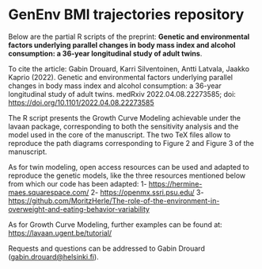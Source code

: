 # GenEnv BMI trajectories repository

Below are the partial R scripts of the preprint: **Genetic and environmental factors underlying parallel changes in body mass index and alcohol consumption: a 36-year longitudinal study of adult twins**.

To cite the article: 
Gabin Drouard, Karri Silventoinen, Antti Latvala, Jaakko Kaprio (2022). Genetic and environmental factors underlying parallel changes in body mass index and alcohol consumption: a 36-year longitudinal study of adult twins. medRxiv 2022.04.08.22273585; doi: https://doi.org/10.1101/2022.04.08.22273585

The R script presents the Growth Curve Modeling achievable under the lavaan package, corresponding to both the sensitivity analysis and the model used in the core of the manuscript. The two TeX files allow to reproduce the path diagrams corresponding to Figure 2 and Figure 3 of the manuscript.

As for twin modeling, open access resources can be used and adapted to reproduce the genetic models, like the three resources mentioned below from which our code has been adapted:
1- https://hermine-maes.squarespace.com/
2- https://openmx.ssri.psu.edu/
3- https://github.com/MoritzHerle/The-role-of-the-environment-in-overweight-and-eating-behavior-variability

As for Growth Curve Modeling, further examples can be found at: https://lavaan.ugent.be/tutorial/

Requests and questions can be addressed to Gabin Drouard (gabin.drouard@helsinki.fi).
